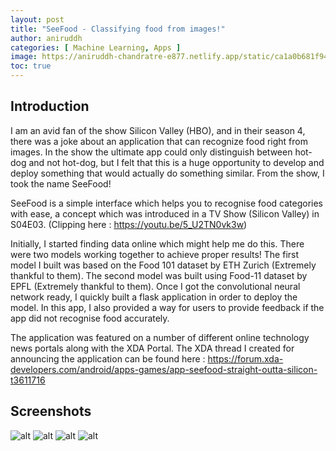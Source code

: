 ```yaml
---
layout: post
title: "SeeFood - Classifying food from images!"
author: aniruddh
categories: [ Machine Learning, Apps ]
image: https://aniruddh-chandratre-e877.netlify.app/static/ca1a0b681f94da524cfde056f8e98ce3/40823/49064931_2871027012923215_6447694476298158080_o--1-.jpg
toc: true
---
```




## Introduction
I am an avid fan of the show Silicon Valley (HBO), and in their season 4, there was a joke about an application that can recognize food right from images. In the show the ultimate app could only distinguish between hot-dog and not hot-dog, but I felt that this is a huge opportunity to develop and deploy something that would actually do something similar. From the show, I took the name SeeFood!

SeeFood is a simple interface which helps you to recognise food categories with ease, a concept which was introduced in a TV Show (Silicon Valley) in S04E03. (Clipping here : https://youtu.be/5_U2TN0vk3w)

Initially, I started finding data online which might help me do this. There were two models working together to achieve proper results! The first model I built was based on the Food 101 dataset by ETH Zurich (Extremely thankful to them). The second model was built using Food-11 dataset by EPFL (Extremely thankful to them). Once I got the convolutional neural network ready, I quickly built a flask application in order to deploy the model. In this app, I also provided a way for users to provide feedback if the app did not recognise food accurately.  

The application was featured on a number of different online technology news portals along with the XDA Portal. The XDA thread I created for announcing the application can be found here : https://forum.xda-developers.com/android/apps-games/app-seefood-straight-outta-silicon-t3611716

## Screenshots
![alt](https://i.imgur.com/SEu5x2D.png)
![alt](https://i.imgur.com/THsGz5f.jpg)
![alt](https://i.imgur.com/8TnxmWp.jpg)
![alt](https://i.imgur.com/8TnxmWp.jpg)
